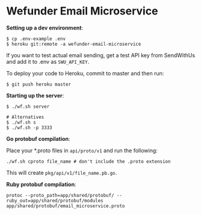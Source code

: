 # Wefunder Email Microservice


**Setting up a dev environment**:
```
$ cp .env-example .env
$ heroku git:remote -a wefunder-email-microservice
```

If you want to test actual email sending, get a test API key from SendWithUs and add it to .env as `SWU_API_KEY`. 

To deploy your code to Heroku, commit to master and then run:

```
$ git push heroku master
```

**Starting up the server**:

```
$ ./wf.sh server 

# Alternatives
$ ./wf.sh s
$ ./wf.sh -p 3333
```

**Go protobuf compilation**:

Place your *.proto files in `api/proto/v1` and run the following:

```
./wf.sh cproto file_name # don't include the .proto extension
```

This will create `pkg/api/v1/file_name.pb.go`.

**Ruby protobuf compilation**:

`protoc --proto_path=app/shared/protobuf/ --ruby_out=app/shared/protobuf/modules app/shared/protobuf/email_microservice.proto`